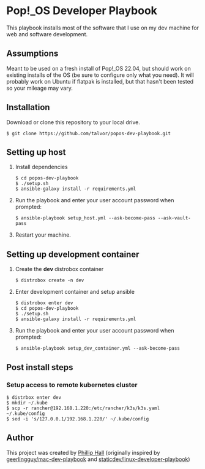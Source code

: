 # Pop!_OS Developer Playbook

This playbook installs most of the software that I use on my dev machine for web and software development.

## Assumptions

Meant to be used on a fresh install of Pop!_OS 22.04, but should work on existing installs of the OS (be sure to configure only what you need). It will probably work on Ubuntu if flatpak is installed, but that hasn't been tested so your mileage may vary.

## Installation

Download or clone this repository to your local drive.

```shell
$ git clone https://github.com/talvor/popos-dev-playbook.git
```

## Setting up host

1. Install dependencies

   ```shell
   $ cd popos-dev-playbook
   $ ./setup.sh
   $ ansible-galaxy install -r requirements.yml
   ```

1. Run the playbook and enter your user account password when prompted:

   ```shell
   $ ansible-playbook setup_host.yml --ask-become-pass --ask-vault-pass
   ```

1. Restart your machine.

## Setting up development container

1. Create the **dev** distrobox container

   ```shell
   $ distrobox create -n dev
   ```

1. Enter development container and setup ansible

   ```shell
   $ distrobox enter dev
   $ cd popos-dev-playbook
   $ ./setup.sh
   $ ansible-galaxy install -r requirements.yml
   ```

1. Run the playbook and enter your user account password when prompted:

   ```shell
   $ ansible-playbook setup_dev_container.yml --ask-become-pass
   ```

## Post install steps

### Setup access to remote kubernetes cluster
```shell
$ distrbox enter dev
$ mkdir ~/.kube
$ scp -r rancher@192.168.1.220:/etc/rancher/k3s/k3s.yaml ~/.kube/config
$ sed -i 's/127.0.0.1/192.168.1.220/' ~/.kube/config
```

## Author

This project was created by [Phillip Hall](https://github.com/talvor) (originally inspired by [geerlingguy/mac-dev-playbook](https://github.com/geerlingguy/mac-dev-playbook) and [staticdev/linux-developer-playbook](https://github.com/staticdev/linux-developer-playbook))
